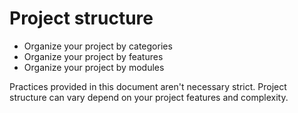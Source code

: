 # Project structure

* Organize your project by categories
* Organize your project by features
* Organize your project by modules

Practices provided in this document aren't necessary strict.
Project structure can vary depend on your project features and complexity.  